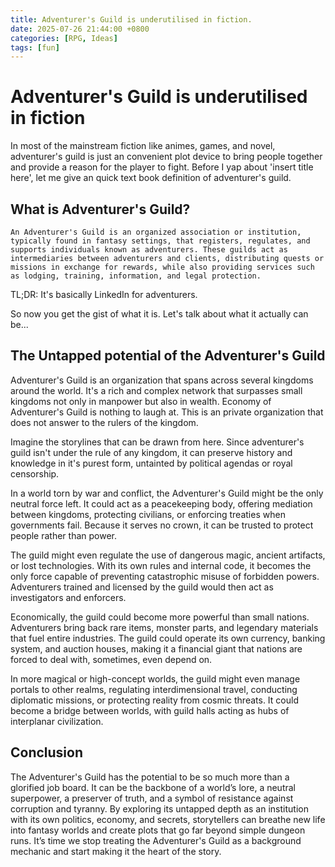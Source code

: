 ```yaml
---
title: Adventurer's Guild is underutilised in fiction.
date: 2025-07-26 21:44:00 +0800
categories: [RPG, Ideas]
tags: [fun]
---
```


# Adventurer's Guild is underutilised in fiction

In most of the mainstream fiction like animes, games, and novel, adventurer's guild is just an convenient plot device to bring people together and provide a reason for the player to fight. Before I yap about 'insert title here', let me give an quick text book definition of adventurer's guild.

## What is Adventurer's Guild?

```
An Adventurer's Guild is an organized association or institution, typically found in fantasy settings, that registers, regulates, and supports individuals known as adventurers. These guilds act as intermediaries between adventurers and clients, distributing quests or missions in exchange for rewards, while also providing services such as lodging, training, information, and legal protection.
```

TL;DR: It's basically LinkedIn for adventurers.

So now you get the gist of what it is. Let's talk about what it actually can be...

## The Untapped potential of the Adventurer's Guild

Adventurer's Guild is an organization that spans across several kingdoms around the world. It's a rich and complex network that surpasses small kingdoms not only in manpower but also in wealth. Economy of Adventurer's Guild is nothing to laugh at. This is an private organization that does not answer to the rulers of the kingdom. 

Imagine the storylines that can be drawn from here. Since adventurer's guild isn't under the rule of any kingdom, it can preserve history and knowledge in it's purest form, untainted by political agendas or royal censorship.

In a world torn by war and conflict, the Adventurer's Guild might be the only neutral force left. It could act as a peacekeeping body, offering mediation between kingdoms, protecting civilians, or enforcing treaties when governments fail. Because it serves no crown, it can be trusted to protect people rather than power.

The guild might even regulate the use of dangerous magic, ancient artifacts, or lost technologies. With its own rules and internal code, it becomes the only force capable of preventing catastrophic misuse of forbidden powers. Adventurers trained and licensed by the guild would then act as investigators and enforcers.

Economically, the guild could become more powerful than small nations. Adventurers bring back rare items, monster parts, and legendary materials that fuel entire industries. The guild could operate its own currency, banking system, and auction houses, making it a financial giant that nations are forced to deal with, sometimes, even depend on.

In more magical or high-concept worlds, the guild might even manage portals to other realms, regulating interdimensional travel, conducting diplomatic missions, or protecting reality from cosmic threats. It could become a bridge between worlds, with guild halls acting as hubs of interplanar civilization.

## Conclusion

The Adventurer's Guild has the potential to be so much more than a glorified job board. It can be the backbone of a world’s lore, a neutral superpower, a preserver of truth, and a symbol of resistance against corruption and tyranny. By exploring its untapped depth as an institution with its own politics, economy, and secrets, storytellers can breathe new life into fantasy worlds and create plots that go far beyond simple dungeon runs. It’s time we stop treating the Adventurer's Guild as a background mechanic and start making it the heart of the story.